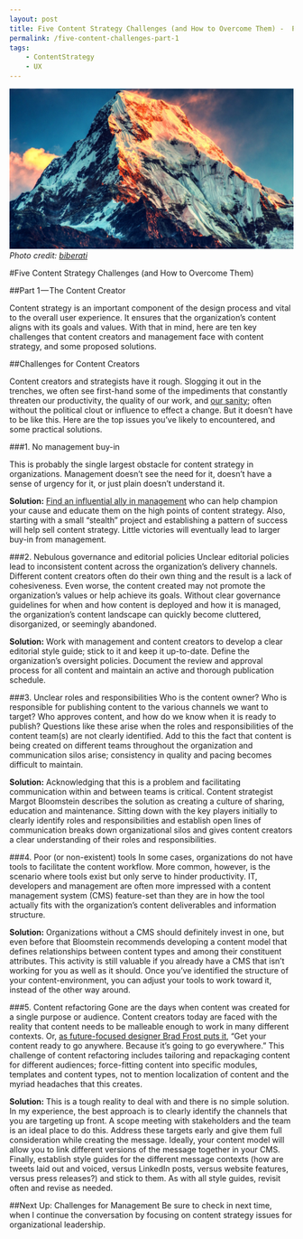 ```yaml
---
layout: post
title: Five Content Strategy Challenges (and How to Overcome Them) -  Part 1, The Content Creator
permalink: /five-content-challenges-part-1
tags:
    - ContentStrategy
    - UX
---
```


![Mount Everest - Photo credit: biberati](/img/everest.jpg "Mount Everest - Photo credit: biberati")*Photo credit: [biberati](http://wallpaperswide.com/members/biberati/)*

#Five Content Strategy Challenges (and How to Overcome Them)

##Part 1 — The Content Creator

Content strategy is an important component of the design process and vital to the overall user experience. It ensures that the organization’s content aligns with its goals and values. With that in mind, here are ten key challenges that content creators and management face with content strategy, and some proposed solutions.

##Challenges for Content Creators

Content creators and strategists have it rough. Slogging it out in the trenches, we often see first-hand some of the impediments that constantly threaten our productivity, the quality of our work, and [our sanity](http://www.cyclaudiia.com/wp-content/uploads/2014/11/week-10-1-content-strategy.gif); often without the political clout or influence to effect a change. But it doesn’t have to be like this. Here are the top issues you’ve likely to encountered, and some practical solutions.

###1. No management buy-in

This is probably the single largest obstacle for content strategy in organizations. Management doesn’t see the need for it, doesn’t have a sense of urgency for it, or just plain doesn’t understand it.

**Solution:** [Find an influential ally in management](http://www.slideshare.net/katekenyon1/tricks-to-get-content-strategy-adopted-in-your-company) who can help champion your cause and educate them on the high points of content strategy. Also, starting with a small “stealth” project and establishing a pattern of success will help sell content strategy. Little victories will eventually lead to larger buy-in from management.

###2. Nebulous governance and editorial policies
Unclear editorial policies lead to inconsistent content across the organization’s delivery channels. Different content creators often do their own thing and the result is a lack of cohesiveness. Even worse, the content created may not promote the organization’s values or help achieve its goals. Without clear governance guidelines for when and how content is deployed and how it is managed, the organization’s content landscape can quickly become cluttered, disorganized, or seemingly abandoned.

**Solution:** Work with management and content creators to develop a clear editorial style guide; stick to it and keep it up-to-date. Define the organization’s oversight policies. Document the review and approval process for all content and maintain an active and thorough publication schedule.

###3. Unclear roles and responsibilities
Who is the content owner? Who is responsible for publishing content to the various channels we want to target? Who approves content, and how do we know when it is ready to publish? Questions like these arise when the roles and responsibilities of the content team(s) are not clearly identified. Add to this the fact that content is being created on different teams throughout the organization and communication silos arise; consistency in quality and pacing becomes difficult to maintain.

**Solution:** Acknowledging that this is a problem and facilitating communication within and between teams is critical. Content strategist Margot Bloomstein describes the solution as creating a culture of sharing, education and maintenance. Sitting down with the key players initially to clearly identify roles and responsibilities and establish open lines of communication breaks down organizational silos and gives content creators a clear understanding of their roles and responsibilities.

###4. Poor (or non-existent) tools
In some cases, organizations do not have tools to facilitate the content workflow. More common, however, is the scenario where tools exist but only serve to hinder productivity. IT, developers and management are often more impressed with a content management system (CMS) feature-set than they are in how the tool actually fits with the organization’s content deliverables and information structure.

**Solution:** Organizations without a CMS should definitely invest in one, but even before that Bloomstein recommends developing a content model that defines relationships between content types and among their constituent attributes. This activity is still valuable if you already have a CMS that isn’t working for you as well as it should. Once you’ve identified the structure of your content-environment, you can adjust your tools to work toward it, instead of the other way around.

###5. Content refactoring
Gone are the days when content was created for a single purpose or audience. Content creators today are faced with the reality that content needs to be malleable enough to work in many different contexts. Or, [as future-focused designer Brad Frost puts it](http://bradfrost.com/blog/web/for-a-future-friendly-web/), “Get your content ready to go anywhere. Because it’s going to go everywhere.” This challenge of content refactoring includes tailoring and repackaging content for different audiences; force-fitting content into specific modules, templates and content types, not to mention localization of content and the myriad headaches that this creates.

**Solution:** This is a tough reality to deal with and there is no simple solution. In my experience, the best approach is to clearly identify the channels that you are targeting up front. A scope meeting with stakeholders and the team is an ideal place to do this. Address these targets early and give them full consideration while creating the message. Ideally, your content model will allow you to link different versions of the message together in your CMS. Finally, establish style guides for the different message contexts (how are tweets laid out and voiced, versus LinkedIn posts, versus website features, versus press releases?) and stick to them. As with all style guides, revisit often and revise as needed.

##Next Up: Challenges for Management
Be sure to check in next time, when I continue the conversation by focusing on content strategy issues for organizational leadership.
